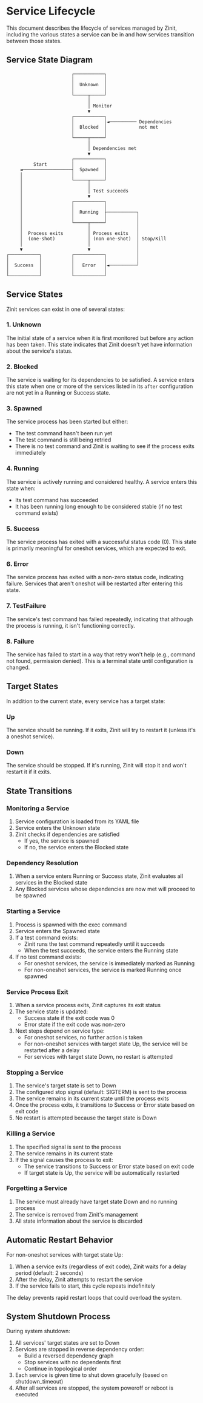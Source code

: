 # Service Lifecycle

This document describes the lifecycle of services managed by Zinit, including the various states a service can be in and how services transition between those states.

## Service State Diagram

```
                        ┌───────────┐
                        │           │
                        │  Unknown  │
                        │           │
                        └─────┬─────┘
                              │
                              │ Monitor
                              ▼
                        ┌───────────┐
                        │           │◄────────── Dependencies
                        │  Blocked  │            not met
                        │           │
                        └─────┬─────┘
                              │
                              │ Dependencies met
                              ▼
                        ┌───────────┐
          Start         │           │
     ◄──────────────────┤  Spawned  │
     │                  │           │
     │                  └─────┬─────┘
     │                        │
     │                        │ Test succeeds
     │                        ▼
     │                  ┌───────────┐
     │                  │           │
     │                  │  Running  ├───────────┐
     │                  │           │           │
     │                  └─────┬─────┘           │
     │                        │                 │
     │  Process exits         │ Process exits   │
     │  (one-shot)            │ (non one-shot)  │ Stop/Kill
     │                        │                 │
     ▼                        ▼                 │
┌───────────┐           ┌───────────┐           │
│           │           │           │           │
│  Success  │           │   Error   │◄──────────┘
│           │           │           │
└───────────┘           └───────────┘
```

## Service States

Zinit services can exist in one of several states:

### 1. Unknown
The initial state of a service when it is first monitored but before any action has been taken. This state indicates that Zinit doesn't yet have information about the service's status.

### 2. Blocked
The service is waiting for its dependencies to be satisfied. A service enters this state when one or more of the services listed in its `after` configuration are not yet in a Running or Success state.

### 3. Spawned
The service process has been started but either:
- The test command hasn't been run yet
- The test command is still being retried
- There is no test command and Zinit is waiting to see if the process exits immediately

### 4. Running
The service is actively running and considered healthy. A service enters this state when:
- Its test command has succeeded
- It has been running long enough to be considered stable (if no test command exists)

### 5. Success
The service process has exited with a successful status code (0). This state is primarily meaningful for oneshot services, which are expected to exit.

### 6. Error
The service process has exited with a non-zero status code, indicating failure. Services that aren't oneshot will be restarted after entering this state.

### 7. TestFailure
The service's test command has failed repeatedly, indicating that although the process is running, it isn't functioning correctly.

### 8. Failure
The service has failed to start in a way that retry won't help (e.g., command not found, permission denied). This is a terminal state until configuration is changed.

## Target States

In addition to the current state, every service has a target state:

### Up
The service should be running. If it exits, Zinit will try to restart it (unless it's a oneshot service).

### Down
The service should be stopped. If it's running, Zinit will stop it and won't restart it if it exits.

## State Transitions

### Monitoring a Service
1. Service configuration is loaded from its YAML file
2. Service enters the Unknown state
3. Zinit checks if dependencies are satisfied
   - If yes, the service is spawned
   - If no, the service enters the Blocked state

### Dependency Resolution
1. When a service enters Running or Success state, Zinit evaluates all services in the Blocked state
2. Any Blocked services whose dependencies are now met will proceed to be spawned

### Starting a Service
1. Process is spawned with the exec command
2. Service enters the Spawned state
3. If a test command exists:
   - Zinit runs the test command repeatedly until it succeeds
   - When the test succeeds, the service enters the Running state
4. If no test command exists:
   - For oneshot services, the service is immediately marked as Running
   - For non-oneshot services, the service is marked Running once spawned

### Service Process Exit
1. When a service process exits, Zinit captures its exit status
2. The service state is updated:
   - Success state if the exit code was 0
   - Error state if the exit code was non-zero
3. Next steps depend on service type:
   - For oneshot services, no further action is taken
   - For non-oneshot services with target state Up, the service will be restarted after a delay
   - For services with target state Down, no restart is attempted

### Stopping a Service
1. The service's target state is set to Down
2. The configured stop signal (default: SIGTERM) is sent to the process
3. The service remains in its current state until the process exits
4. Once the process exits, it transitions to Success or Error state based on exit code
5. No restart is attempted because the target state is Down

### Killing a Service
1. The specified signal is sent to the process
2. The service remains in its current state
3. If the signal causes the process to exit:
   - The service transitions to Success or Error state based on exit code
   - If target state is Up, the service will be automatically restarted

### Forgetting a Service
1. The service must already have target state Down and no running process
2. The service is removed from Zinit's management
3. All state information about the service is discarded

## Automatic Restart Behavior

For non-oneshot services with target state Up:

1. When a service exits (regardless of exit code), Zinit waits for a delay period (default: 2 seconds)
2. After the delay, Zinit attempts to restart the service
3. If the service fails to start, this cycle repeats indefinitely

The delay prevents rapid restart loops that could overload the system.

## System Shutdown Process

During system shutdown:

1. All services' target states are set to Down
2. Services are stopped in reverse dependency order:
   - Build a reversed dependency graph
   - Stop services with no dependents first
   - Continue in topological order
3. Each service is given time to shut down gracefully (based on shutdown_timeout)
4. After all services are stopped, the system poweroff or reboot is executed